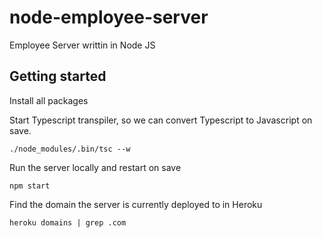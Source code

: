# node-employee-server
Employee Server writtin in Node JS


## Getting started

Install all packages


Start Typescript transpiler, so we can convert Typescript to Javascript on save.

`./node_modules/.bin/tsc --w`


Run the server locally and restart on save

`npm start`


Find the domain the server is currently deployed to in Heroku

`heroku domains | grep .com`